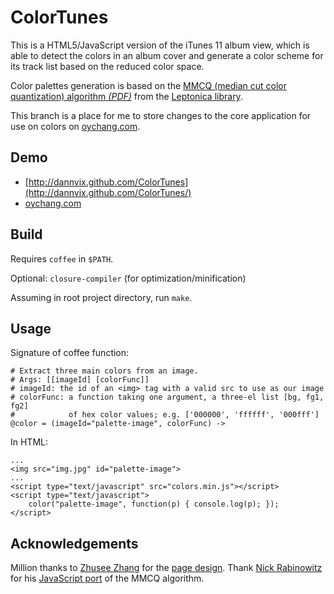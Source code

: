 ColorTunes
==========

This is a HTML5/JavaScript version of the iTunes 11 album view,
which is able to detect the colors in an album cover and generate a color scheme
for its track list based on the reduced color space.

Color palettes generation is based on the [MMCQ (median cut color quantization) algorithm *(PDF)*](http://www.leptonica.com/papers/mediancut.pdf)
from the [Leptonica library](http://www.leptonica.com/).

This branch is a place for me to store changes to the core application
for use on colors on [oychang.com](http://oychang.com/).


Demo
----
* [http://dannvix.github.com/ColorTunes](http://dannvix.github.com/ColorTunes/)
* [oychang.com](http://oychang.com/)


Build
-----
Requires `coffee` in `$PATH`.

Optional: `closure-compiler` (for optimization/minification)

Assuming in root project directory, run `make`.


Usage
-----
Signature of coffee function:

    # Extract three main colors from an image.
    # Args: [[imageId] [colorFunc]]
    # imageId: the id of an <img> tag with a valid src to use as our image
    # colorFunc: a function taking one argument, a three-el list [bg, fg1, fg2]
    #            of hex color values; e.g. ['000000', 'ffffff', '000fff']
    @color = (imageId="palette-image", colorFunc) ->

In HTML:

    ...
    <img src="img.jpg" id="palette-image">
    ...
    <script type="text/javascript" src="colors.min.js"></script>
    <script type="text/javascript">
        color("palette-image", function(p) { console.log(p); });
    </script>


Acknowledgements
----------------
Million thanks to [Zhusee Zhang](http://twitter.com/zhusee2) for the [page design](http://github.com/zhusee2/coverTunes). Thank [Nick Rabinowitz](http://github.com/nrabinowitz) for his [JavaScript port](https://gist.github.com/1104622) of the MMCQ algorithm.
